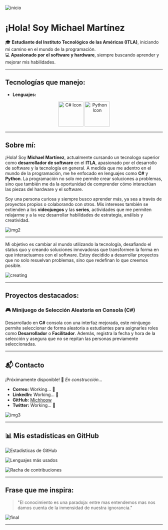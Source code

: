 ![inicio](https://camo.githubusercontent.com/4c3fd71b359cd5dfadc21247cde8f16ecbe5d41db8ac79ef28e3091ab02a8bef/68747470733a2f2f6d69722d73332d63646e2d63662e626568616e63652e6e65742f70726f6a6563745f6d6f64756c65732f6d61785f313230302f3831626234623136353638343031392e363430623630333864313333652e676966)
# ¡Hola! Soy Michael Martínez


🎓 **Estudiante del Instituto Tecnológico de las Américas (ITLA)**, iniciando mi camino en el mundo de la programación.  
💻 **Apasionado por el software y hardware**, siempre buscando aprender y mejorar mis habilidades.  


---

## Tecnologías que manejo:

- **Lenguajes:**

<p align="center">
  <img src="https://i.redd.it/vzkhe4s8dlab1.gif" width="80" height="80" alt="C# Icon" />
  <img src="https://user-images.githubusercontent.com/74038190/212257472-08e52665-c503-4bd9-aa20-f5a4dae769b5.gif" width="80" height="80" alt="Python Icon" />
</p>




---

## Sobre mí:
¡Hola! Soy **Michael Martínez**, actualmente cursando un tecnologo superior como **desarrollador de software** en el **ITLA**, apasionado por el desarrollo de software y la tecnología en general. A medida que me adentro en el mundo de la programación, me he enfocado en lenguajes como **C#** y **Python**. La programación no solo me permite crear soluciones a problemas, sino que también me da la oportunidad de comprender cómo interactúan las piezas del hardware y el software.

Soy una persona curiosa y siempre busco aprender más, ya sea a través de proyectos propios o colaborando con otros. Mis intereses también se extienden a los **videojuegos** y las **series**, actividades que me permiten relajarme y a la vez desarrollar habilidades de estrategia, análisis y creatividad.

![img2](https://i.pinimg.com/originals/e6/da/c1/e6dac1038095d76596e8b1bd9653f569.gif)

---

Mi objetivo es cambiar al mundo utilizando la tecnología, desafiando el status quo y creando soluciones innovadoras que transformen la forma en que interactuamos con el software. Estoy decidido a desarrollar proyectos que no solo resuelvan problemas, sino que redefinan lo que creemos posible.


![creating](https://media1.giphy.com/media/v1.Y2lkPTc5MGI3NjExMWN6bjViaTNqbm5iNTcwc2pueDNnZzc2emc3c2t3MWY4N3JibXBqMyZlcD12MV9pbnRlcm5hbF9naWZfYnlfaWQmY3Q9Zw/fWkrxUvTQPg2LJew7c/giphy.webp)


---

## Proyectos destacados:
### 🎮 **Minijuego de Selección Aleatoria en Consola (C#)**
Desarrollado en **C#** consola con una interfaz mejorada, este minijuego permite seleccionar de forma aleatoria a estudiantes para asignarles roles como **Desarrollador** o **Facilitador**. Además, registra la fecha y hora de la selección y asegura que no se repitan las personas previamente seleccionadas.


---


## 📬 Contacto

¡Próximamente disponible! 🔧 *En construcción...*

- **Correo:** Working... 🔧  
- **LinkedIn:** Working... 🔧  
- **GitHub:** [Michhoow](https://github.com/Michhoow)  
- **Twitter:** Working... 🔧  

![img3](https://i.pinimg.com/originals/89/bb/06/89bb06251fb7401e094b1f6d71f3d3f4.gif)

---
## 📊 Mis estadísticas en GitHub

![Estadísticas de GitHub](https://github-readme-stats.vercel.app/api?username=Michhoow&show_icons=true&theme=radical)

![Lenguajes más usados](https://github-readme-stats.vercel.app/api/top-langs/?username=Michhoow&layout=compact&theme=radical)

![Racha de contribuciones](https://streak-stats.demolab.com?user=Michhoow&theme=radical)


---

## Frase que me inspira:
> "El conocimiento es una paradoja: entre mas entendemos mas nos damos cuenta de la inmensidad de nuestra ignorancia." 


![final](https://cdna.artstation.com/p/assets/images/images/040/756/792/original/clement-baudet-spellbook.gif?1629804361)

---
